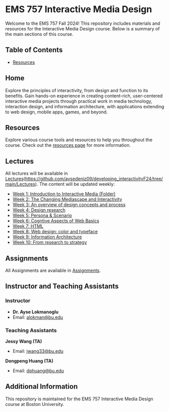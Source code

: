 # EMS 757 Interactive Media Design

Welcome to the EMS 757 Fall 2024! This repository includes materials and resources for the Interactive Media Design course. Below is a summary of the main sections of this course.

## Table of Contents
- [Resources](https://2024.philemerge.com/section_a/assignment/Demo/resources.html)

## Home
Explore the principles of interactivity, from design and function to its benefits. Gain hands-on experience in creating content-rich, user-centered interactive media projects through practical work in media technology, interaction design, and information architecture, with applications extending to web design, mobile apps, games, and beyond.

## Resources
Explore various course tools and resources to help you throughout the course. Check out the [resources page](pages/resources.html) for more information.

## Lectures
All lectures will be available in [Lectures](https://github.com/aysedeniz09/developing_interactivityF24/tree/main/Lectures)(https://github.com/aysedeniz09/developing_interactivityF24/tree/main/Lectures). The content will be updated weekly:
- [Week 1: Introduction to Interactive Media (Folder)](https://github.com/aysedeniz09/developing_interactivityF24/tree/main/Lectures/Week1)
- [Week 2: The Changing Mediascape and Interactivity](https://github.com/aysedeniz09/developing_interactivityF24/tree/main/Lectures/Week2)
- [Week 3: An overview of design concepts and process](https://github.com/aysedeniz09/developing_interactivityF24/tree/main/Lectures/Week3)
- [Week 4: Design research](https://github.com/aysedeniz09/developing_interactivityF24/tree/main/Lectures/Week4)
- [Week 5: Persona & Scenario](https://github.com/aysedeniz09/developing_interactivityF24/tree/main/Lectures/Week5)
- [Week 6: Cogntive Aspects of Web Basics](https://github.com/aysedeniz09/developing_interactivityF24/tree/main/Lectures/Week6)
- [Week 7: HTML](https://github.com/aysedeniz09/developing_interactivityF24/tree/main/Lectures/Week7)
- [Week 8: Web design: color and typeface](https://github.com/aysedeniz09/developing_interactivityF24/tree/main/Lectures/Week8)
- [Week 9: Information Architecture](https://github.com/aysedeniz09/developing_interactivityF24/tree/main/Lectures/Week9)
- [Week 10: From research to strategy](https://github.com/aysedeniz09/developing_interactivityF24/tree/main/Lectures/Week10)

## Assignments
All Assignments are available in [Assignments](https://github.com/aysedeniz09/developing_interactivityF24/tree/main/Assignments).

## Instructor and Teaching Assistants

### Instructor
- **Dr. Ayse Lokmanoglu**
- Email: [alokman@bu.edu](mailto:alokman@bu.edu)

### Teaching Assistants

**Jessy Wang (TA)**
- Email: [jwang33@bu.edu](mailto:jwang33@bu.edu)

**Dongpeng Huang (TA)**
- Email: [dphuang@bu.edu](mailto:dphuang@bu.edu)

## Additional Information
This repository is maintained for the EMS 757 Interactive Media Design course at Boston University.
